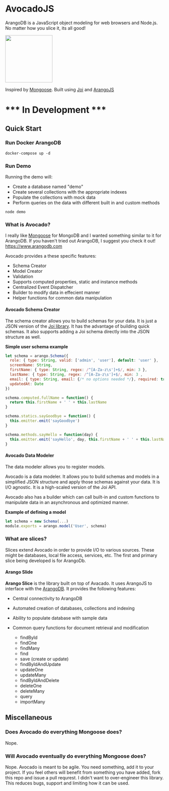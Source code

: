 # AvocadoJS

ArangoDB is a JavaScript object modeling for web browsers and Node.js. No matter how you slice it, its all good!

<img src="https://image.flaticon.com/icons/svg/835/835420.svg" width="150px">

Inspired by [Mongoose](http://mongoosejs.com/). 
Built using [Joi](https://github.com/hapijs/joi) and [ArangoJS](https://github.com/arangodb/arangojs)

# *** In Development ***

## Quick Start

### Run Docker ArangoDB

```
docker-compose up -d
```

### Run Demo

Running the demo will:

- Create a database named "demo"
- Create several collections with the appropriate indexes
- Populate the collections with mock data
- Perform queries on the data with different built in and custom methods

```
node demo
```

### What is Avocado?

I really like [Mongoose](http://mongoosejs.com/) for MongoDB and I wanted something similar to it for ArangoDB. If you haven't tried out ArangoDB, I suggest you check it out! https://www.arangodb.com

Avocado provides a these specific features:

* Schema Creator
* Model Creator
* Validation
* Supports computed properties, static and instance methods
* Centralized Event Dispatcher
* Builder to modify data in effecient manner
* Helper functions for common data manipulation

#### Avocado Schema Creator

The schema creator allows you to build schemas for your data. It is just a JSON version of the [Joi library](https://github.com/hapijs/joi). It has the advantage of building quick schemas. It also supports adding a Joi schema directly into the JSON structure as well.

**Simple user schema example**

```js
let schema = arango.Schema({
  role: { type: String, valid: ['admin', 'user'], default: 'user' },
  screenName: String,
  firstName: { type: String, regex: /^[A-Za-z\s']+$/, min: 3 },
  lastName: { type: String, regex: /^[A-Za-z\s']+$/, min: 3 ,
  email: { type: String, email: {/* no options needed */}, required: true },
  updatedAt: Date
})

schema.computed.fullName = function() {
  return this.firstName + ' ' + this.lastName
}

schema.statics.sayGoodbye = function() {
  this.emitter.emit('sayGoodbye')
}

schema.methods.sayHello = function(day) {
  this.emitter.emit('sayHello', day, this.firstName + ' ' + this.lastName)
}
```
#### Avocado Data Modeler

The data modeler allows you to register models.

Avocado is a data modeler. It allows you to build schemas and models in a simplified JSON structure and apply those schemas against your data. It is I/O agnostic. It is a high-scaled version of the Joi API.

Avocado also has a builder which can call built-in and custom functions to manipulate data in an asynchronous and optimized manner.

**Example of defining a model**

```js
let schema = new Schema(...)
module.exports = arango.model('User', schema)
```

### What are slices?

Slices extend Avocado in order to provide I/O to various sources. These might be databases, local file access, services, etc. The first and primary slice being developed is for ArangoDb.

#### Arango Slide

**Arango Slice** is the library built on top of Avacado. It uses ArangoJS to interface with the [ArangoDB](https://www.arangodb.com/). It provides the following features:

* Central connectivity to ArangoDB
* Automated creation of databases, collections and indexing
* Ability to populate database with sample data
* Common query functions for document retrieval and modification
  
  * findById
  * findOne
  * findMany
  * find
  * save (create or update)
  * findByIdAndUpdate
  * updateOne
  * updateMany
  * findByIdAndDelete
  * deleteOne
  * deleteMany
  * query
  * importMany

## Miscellaneous

### Does Avocado do everything Mongoose does?

Nope.

### Will Avocado eventually do everything Mongoose does?

Nope. Avocado is meant to be agile. You need something, add it to your project. If you feel others will benefit from something you have added, fork this repo and issue a pull requrest. I didn't want to over-engineer this library. This reduces bugs, support and limiting how it can be used.

